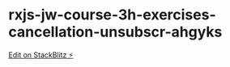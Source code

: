 # rxjs-jw-course-3h-exercises-cancellation-unsubscr-ahgyks

[Edit on StackBlitz ⚡️](https://stackblitz.com/edit/rxjs-jw-course-3h-exercises-cancellation-unsubscr-pzcd4k)